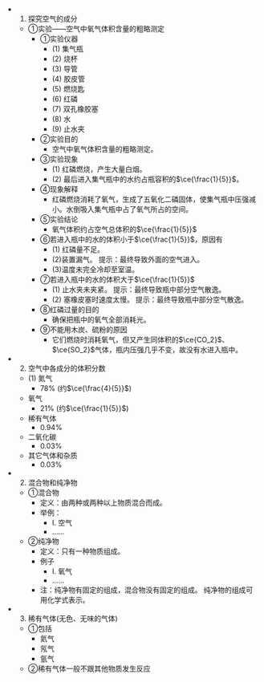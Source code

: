-
  1. 探究空气的成分
	- ①实验——空气中氧气体积含量的粗略测定
		- ①实验仪器
			- (1) 集气瓶
			- (2) 烧杯
			- (3) 导管
			- (4) 胶皮管
			- (5) 燃烧匙
			- (6) 红磷
			- (7) 双孔橡胶塞
			- (8) 水
			- (9) 止水夹
		- ②实验目的
			- 空气中氧气体积含量的粗略测定。
		- ③实验现象
			- (1) 红磷燃烧，产生大量白烟。
			- (2) 最后进入集气瓶中的水约占瓶容积的$\ce{\frac{1}{5}}$。
		- ④现象解释
			- 红磷燃烧消耗了氧气，生成了五氧化二磷固体，使集气瓶中压强减小。水倒吸入集气瓶中占了氧气所占的空间。
		- ⑤实验结论
			- 氧气体积约占空气总体积的$\ce{\frac{1}{5}}$
		- ⑥若进入瓶中的水的体积小于$\ce{\frac{1}{5}}$，原因有
			- (1) 红磷量不足。
			- (2)装置漏气。
			  提示：最终导致外面的空气进入。
			- (3)温度未完全冷却至室温。
		- ⑦若进入瓶中的水的体积大于$\ce{\frac{1}{5}}$
			- (1) 止水夹未夹紧。
			  提示：最终导致瓶中部分空气散逸。
			- (2) 塞橡皮塞时速度太慢。
			  提示：最终导致瓶中部分空气散逸。
		- ⑧红磷过量的目的
			- 确保把瓶中的氧气全部消耗光。
		- ⑨不能用木炭、硫粉的原因
			- 它们燃烧时消耗氧气，但又产生同体积的$\ce{CO_2}$、$\ce{SO_2}$气体，瓶内压强几乎不变，故没有水进入瓶中。
-
  2. 空气中各成分的体积分数
	- (1) 氮气
		- 78% (约$\ce{\frac{4}{5}}$)
	- 氧气
		- 21% (约$\ce{\frac{1}{5}}$)
	- 稀有气体
		- 0.94%
	- 二氧化碳
		- 0.03%
	- 其它气体和杂质
		- 0.03%
-
  2. 混合物和纯净物
	- ①混合物
		- 定义：由两种或两种以上物质混合而成。
		- 举例：
			- I. 空气
			- ......
	- ②纯净物
		- 定义：只有一种物质组成。
		- 例子
			- I. 氧气
			- ......
		- 注：纯净物有固定的组成，混合物没有固定的组成。
		  纯净物的组成可用化学式表示。
-
  3. 稀有气体(无色、无味的气体)
	- ①包括
		- 氦气
		- 氖气
		- 氩气
	- ②稀有气体一般不跟其他物质发生反应